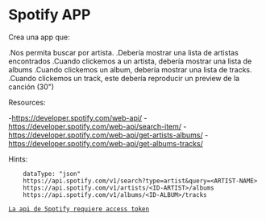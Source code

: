 <h1>Spotify APP</h1>

Crea una app que:

.Nos permita buscar por artista.
.Debería mostrar una lista de artistas encontrados
.Cuando clickemos a un artista, debería mostrar una lista de albums
.Cuando clickemos un album, debería mostrar una lista de tracks.
.Cuando clickemos un track, este debería reproducir un preview de la canción (30")

Resources:

-https://developer.spotify.com/web-api/
-https://developer.spotify.com/web-api/search-item/
-https://developer.spotify.com/web-api/get-artists-albums/
-https://developer.spotify.com/web-api/get-albums-tracks/

Hints:

```
    dataType: "json"
    https://api.spotify.com/v1/search?type=artist&query=<ARTIST-NAME>
    https://api.spotify.com/v1/artists/<ID-ARTIST>/albums
    https://api.spotify.com/v1/albums/<ID-ALBUM>/tracks

```


[`La api de Spotify requiere access token`](https://developer.spotify.com/news-stories/2017/01/27/removing-unauthenticated-calls-to-the-web-api/)
